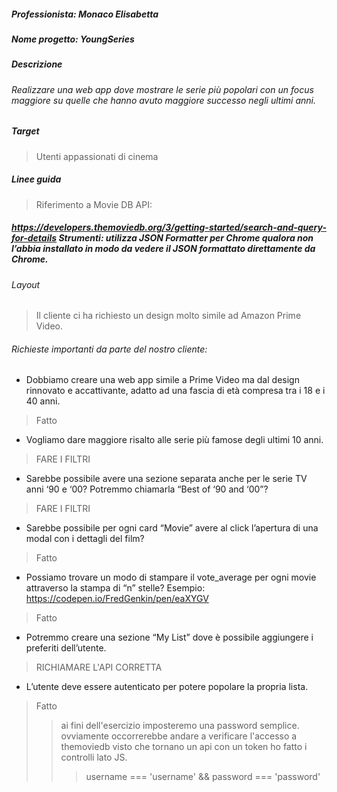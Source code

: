 ##### Professionista: Monaco Elisabetta 
##### Nome progetto: YoungSeries
##### Descrizione
###### Realizzare una web app dove mostrare le serie più popolari con un focus maggiore su quelle che hanno avuto maggiore successo negli ultimi anni.
##### Target
> Utenti appassionati di cinema
##### Linee guida
> Riferimento a Movie DB API:
##### https://developers.themoviedb.org/3/getting-started/search-and-query-for-details Strumenti: utilizza JSON Formatter per Chrome qualora non l’abbia installato in modo da vedere il JSON formattato direttamente da Chrome.

###### Layout
>Il cliente ci ha richiesto un design molto simile ad Amazon Prime Video.

###### Richieste importanti da parte del nostro cliente:
- Dobbiamo creare una web app simile a Prime Video ma dal design rinnovato e accattivante, adatto ad una fascia di età compresa tra i 18 e i 40 anni.
>Fatto
- Vogliamo dare maggiore risalto alle serie più famose degli ultimi 10 anni.
> FARE I FILTRI
- Sarebbe possibile avere una sezione separata anche per le serie TV anni ‘90 e ‘00?
Potremmo chiamarla “Best of ‘90 and ‘00”?
> FARE I FILTRI
- Sarebbe possibile per ogni card “Movie” avere al click l’apertura di una modal con i
dettagli del film?
>Fatto
- Possiamo trovare un modo di stampare il vote_average per ogni movie attraverso la
stampa di “n” stelle? Esempio: https://codepen.io/FredGenkin/pen/eaXYGV
>Fatto

- Potremmo creare una sezione “My List” dove è possibile aggiungere i preferiti
dell’utente. 
> RICHIAMARE L'API CORRETTA
   - L’utente deve essere autenticato per potere popolare la propria lista.
   > Fatto
   >> ai fini dell'esercizio imposteremo una password semplice. 
   >> ovviamente occorrerebbe andare a verificare l'accesso a themoviedb visto che tornano un api con un token ho fatto i controlli lato JS.
   >>> username === 'username' && password === 'password'